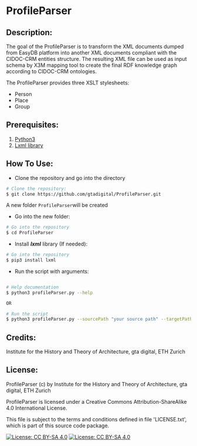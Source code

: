 # ProfileParser

## Description:

The goal of the ProfileParser is to transform the XML documents dumped from EasyDB platform into another XML documents compliant with the CIDOC-CRM entities structure. The resulting XML file can be used as input schema by X3M mapping tool to create the final RDF knowledge graph according to CIDOC-CRM ontologies. 

The ProfileParser provides three XSLT stylesheets:

* Person 
* Place 
* Group 


## Prerequisites:

1. [Python3](https://www.python.org/download/releases/3.0/)
2. [Lxml library](https://lxml.de)

## How To Use:

* Clone the repository and go into the directory

```bash
# Clone the repository:
$ git clone https://github.com/gtadigital/ProfileParser.git
```
 A new folder ```ProfileParser```will be created

* Go into the new folder:

```bash
# Go into the repository
$ cd ProfileParser
```

* Install ***lxml*** library (If needed):

```bash
# Go into the repository
$ pip3 install lxml
```
   
* Run the script with arguments:

```bash

# Help documentation
$ python3 profileParser.py --help

OR

# Run the script
$ python3 profileParser.py --sourcePath "your source path" --targetPath "your target path" --xslt "xslt folder"
```


## Credits:

Institute for the History and Theory of Architecture, gta digital, ETH Zurich


## License:

ProfileParser (c) by Institute for the History and Theory of Architecture, gta digital, ETH Zurich

ProfileParser is licensed under a
Creative Commons Attribution-ShareAlike 4.0 International License.

This file is subject to the terms and conditions defined in file 'LICENSE.txt', which is part of this source code package.

[![License: CC BY-SA 4.0](https://licensebuttons.net/l/by-sa/4.0/80x15.png)](https://creativecommons.org/licenses/by-sa/4.0/) [![License: CC BY-SA 4.0](https://img.shields.io/badge/License-CC%20BY--SA%204.0-lightgrey.svg)](https://creativecommons.org/licenses/by-sa/4.0/)
